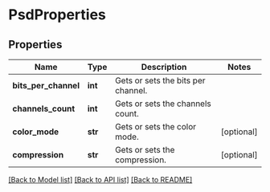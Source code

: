 # PsdProperties

## Properties
Name | Type | Description | Notes
------------ | ------------- | ------------- | -------------
**bits_per_channel** | **int** | Gets or sets the bits per channel. | 
**channels_count** | **int** | Gets or sets the channels count. | 
**color_mode** | **str** | Gets or sets the color mode. | [optional] 
**compression** | **str** | Gets or sets the compression. | [optional] 

[[Back to Model list]](../README.md#documentation-for-models) [[Back to API list]](../README.md#documentation-for-api-endpoints) [[Back to README]](../README.md)


